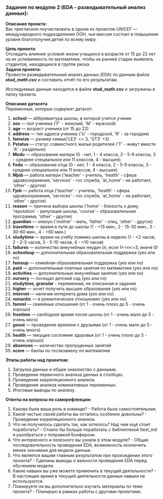 ### Задание по модулю 2 (EDA - разведывательный анализ данных):

**Описание проекта:**  
Вас пригласили поучаствовать в одном из проектов *UNICEF* — международного подразделения ООН, чья миссия состоит в повышении уровня благополучия детей по всему миру.  

**Цель проекта**:  
Отследить влияние условий жизни учащихся в возрасте от 15 до 22 лет на их успеваемость по математике, чтобы на ранней стадии выявлять студентов, находящихся в группе риска.  
**Задача проекта:**  
Провести разведывательный анализ данных (EDA) по данным файла ***stud_math.csv*** и составить отчёт по его результатам.

Исследуемые данные находится в файле **stud_math.csv** и загружены в папку проекта.

**Описание датасета**  
Переменные, которые содержит датасет:
1. **school** — аббревиатура школы, в которой учится ученик
2. **sex** — пол ученика ('F' - женский, 'M' - мужской)
3. **age** — возраст ученика (от 15 до 22)
4. **address** — тип адреса ученика ('U' - городской, 'R' - за городом)
5. **famsize** — размер семьи('LE3' <= 3, 'GT3' >3)
6. **Pstatus** — статус совместного жилья родителей ('T' - живут вместе 'A' - раздельно)
7. **Medu** — образование матери (0 - нет, 1 - 4 класса, 2 - 5-9 классы, 3 - среднее специальное или 11 классов, 4 - высшее)
8. **Fedu** — образование отца (0 - нет, 1 - 4 класса, 2 - 5-9 классы, 3 - среднее специальное или 11 классов, 4 - высшее)
9. **Mjob** — работа матери ('teacher' - учитель, 'health' - сфера здравоохранения, 'services' - гос служба, 'at_home' - не работает, 'other' - другое)
10. **Fjob** — работа отца ('teacher' - учитель, 'health' - сфера здравоохранения, 'services' - гос служба, 'at_home' - не работает, 'other' - другое)
11. **reason** — причина выбора школы ('home' - близость к дому, 'reputation' - репутация школы, 'course' - образовательная программа, 'other' - другое)
12. **guardian** — опекун ('mother' - мать, 'father' - отец, 'other' - другое)
13. **traveltime** — время в пути до школы (1 - <15 мин., 2 - 15-30 мин., 3 - 30-60 мин., 4 - >60 мин.)
14. **studytime** — время на учёбу помимо школы в неделю (1 - <2 часов, 2 - 2-5 часов, 3 - 5-10 часов, 4 - >10 часов)
15. **failures** — количество внеучебных неудач (n, если 1<=n<=3, иначе 0)
16. **schoolsup** — дополнительная образовательная поддержка (yes или no)
17. **famsup** — семейная образовательная поддержка (yes или no)
18. **paid** — дополнительные платные занятия по математике (yes или no)
19. **activities** — дополнительные внеучебные занятия (yes или no)
20. **nursery** — посещал детский сад (yes или no)
21. **studytime, granular** - переменная, не описанная в задании
22. **higher** — хочет получить высшее образование (yes или no)
23. **internet** — наличие интернета дома (yes или no)
24. **romantic** — в романтических отношениях (yes или no)
25. **famrel** — семейные отношения (от 1 - очень плохо до 5 - очень хорошо)
26. **freetime** — свободное время после школы (от 1 - очень мало до 5 - очень мого)
27. **goout** — проведение времени с друзьями (от 1 - очень мало до 5 - очень много)
28. **health** — текущее состояние здоровья (от 1 - очень плохо до 5 - очень хорошо)
29. **absences** — количество пропущенных занятий
30. **score** — баллы по госэкзамену по математике

**Этапы работы над проектом:**  
1. Загрузка данных и общее знакомство с данными.
2. Проведение первичного анализа данных в столбцах.
3. Проведение корреляционного анализа.
4. Проведение анализа номинативных переменных.
5. Итоговые выводы по анализу.

**Ответы на вопросы по саморефлекции:**
1. Какова была ваша роль в команде? - Работа была самостоятельная;
2. Какой частью своей работы вы остались особенно довольны? - Проведение корреляционного анализа.
3. Что не получилось сделать так, как хотелось? Над чем ещё стоит поработать? - Стоило бы больше поработать с библиотекой ttest_ind и разобраться с поправкой  Бонферони.
4. Что интересного и полезного вы узнали в этом модуле? - Общая последовательность проведения EDA, возможность исключить менее значимые для модели данные.
5. Что является вашим главным результатом при прохождении этого проекта? - Сделаны выводы о важности проведения EDA перед обучением модели.
6. Какие навыки вы уже можете применить в текущей деятельности? - В настоящее время в текущей деятельности данные навыки не используются.
7. Планируете ли вы дополнительно изучать материалы по теме проекта? - Планирую в рамках работы с другими проектами.
